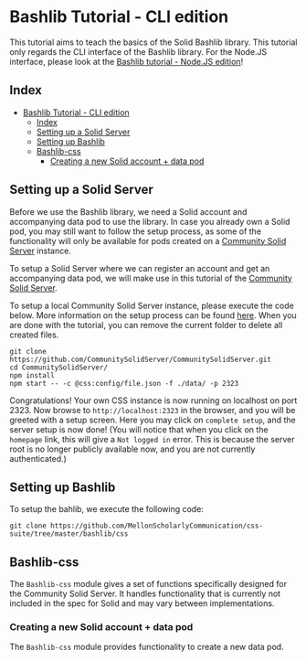 # Bashlib Tutorial - CLI edition
This tutorial aims to teach the basics of the Solid Bashlib library.
This tutorial only regards the CLI interface of the Bashlib library. For the Node.JS interface, please look at the [Bashlib tutorial - Node.JS edition]()!



## Index
- [Bashlib Tutorial - CLI edition](#bashlib-tutorial---cli-edition)
  - [Index](#index)
  - [Setting up a Solid Server](#setting-up-a-solid-server)
  - [Setting up Bashlib](#setting-up-bashlib)
  - [Bashlib-css](#bashlib-css)
    - [Creating a new Solid account + data pod](#creating-a-new-solid-account--data-pod)

## Setting up a Solid Server
Before we use the Bashlib library, we need a Solid account and accompanying data pod to use the library. In case you already own a Solid pod, you may still want to follow the setup process, as some of the functionality will only be available for pods created on a [Community Solid Server](https://github.com/CommunitySolidServer/CommunitySolidServer) instance.

To setup a Solid Server where we can register an account and get an accompanying data pod, we will make use in this tutorial of the [Community Solid Server](https://github.com/CommunitySolidServer/CommunitySolidServer). 

To setup a local Community Solid Server instance, please execute the code below.
More information on the setup process can be found [here](https://github.com/KNowledgeOnWebScale/solid-linked-data-workshops-hands-on-exercises/blob/main/css-tutorial.md).
When you are done with the tutorial, you can remove the current folder to delete all created files.

```
git clone https://github.com/CommunitySolidServer/CommunitySolidServer.git
cd CommunitySolidServer/
npm install
npm start -- -c @css:config/file.json -f ./data/ -p 2323
```

Congratulations! Your own CSS instance is now running on localhost on port 2323. Now browse to `http://localhost:2323` in the browser, and you will be greeted with a setup screen. Here you may click on `complete setup`, and the server setup is now done! (You will notice that when you click on the `homepage` link, this will give a `Not logged in` error. This is because the server root is no longer publicly available now, and you are not currently authenticated.)

## Setting up Bashlib
To setup the bahlib, we execute the following code:
```
git clone https://github.com/MellonScholarlyCommunication/css-suite/tree/master/bashlib/css
```

## Bashlib-css
The `Bashlib-css` module gives a set of functions specifically designed for the Community Solid Server. It handles functionality that is currently not included in the spec for Solid and may vary between implementations.


### Creating a new Solid account + data pod
The `Bashlib-css` module provides functionality to create a new data pod.
